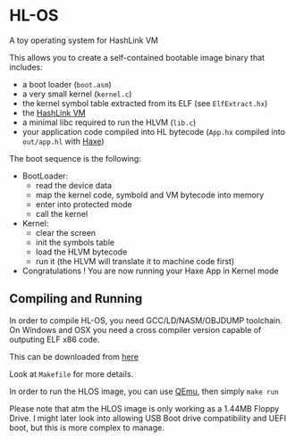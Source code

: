 # HL-OS

A toy operating system for HashLink VM

This allows you to create a self-contained bootable image binary that includes:
  - a boot loader (`boot.asm`)
  - a very small kernel (`kernel.c`)
  - the kernel symbol table extracted from its ELF (see `ElfExtract.hx`)
  - the [HashLink VM](https://hashlink.haxe.org)
  - a minimal libc required to run the HLVM (`lib.c`)
  - your application code compiled into HL bytecode (`App.hx` compiled into `out/app.hl` with [Haxe](https://haxe.org))

The boot sequence is the following:
  - BootLoader:
    - read the device data
    - map the kernel code, symbold and VM bytecode into memory
    - enter into protected mode
    - call the kernel
  - Kernel:
    - clear the screen
    - init the symbols table
    - load the HLVM bytecode
    - run it (the HLVM will translate it to machine code first)
  - Congratulations ! You are now running your Haxe App in Kernel mode

## Compiling and Running

In order to compile HL-OS, you need GCC/LD/NASM/OBJDUMP toolchain.
On Windows and OSX you need a cross compiler version capable of outputing ELF x86 code.

This can be downloaded from [here](https://github.com/lordmilko/i686-elf-tools/releases)

Look at `Makefile` for more details.

In order to run the HLOS image, you can use [QEmu](https://www.qemu.org/), then simply `make run`

Please note that atm the HLOS image is only working as a 1.44MB Floppy Drive.
I might later look into allowing USB Boot drive compatibility and UEFI boot, but this is more complex to manage.
